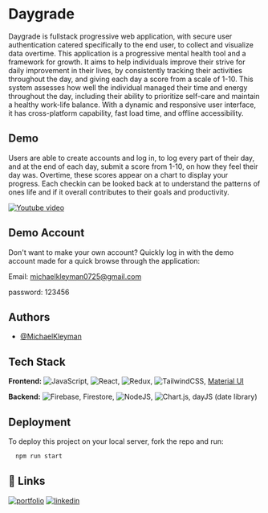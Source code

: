 # Daygrade

Daygrade is fullstack progressive web application, with secure user authentication catered specifically to the end user, to collect and visualize data overtime. This application is a progressive mental health tool and a framework for growth. It aims to help individuals improve their strive for daily improvement in their lives, by consistently tracking their activities throughout the day, and giving each day a score from a scale of 1-10. This system assesses how well the individual managed their time and energy throughout the day, including their ability to prioritize self-care and maintain a healthy work-life balance. With a dynamic and responsive user interface, it has cross-platform capability, fast load time, and offline accessibility.


## Demo
Users are able to create accounts and log in, to log every part of their day, and at the end of each day, submit a score from 1-10, on how they feel their day was. Overtime, these scores appear on a chart to display your progress. Each checkin can be looked back at to understand the patterns of ones life and if it overall contributes to their goals and productivity. 

[![Youtube video](https://img.shields.io/badge/YouTube-FF0000?style=for-the-badge&logo=youtube&logoColor=white)](https://youtu.be/3Gzwr1o4UZ4)


## Demo Account
Don't want to make your own account? 
Quickly log in with the demo account made for a quick browse through the application:

Email: michaelkleyman0725@gmail.com

password: 123456
## Authors

- [@MichaelKleyman](https://www.github.com/michaelkleyman)


## Tech Stack

**Frontend:** ![JavaScript](https://img.shields.io/badge/javascript-%23323330.svg?style=for-the-badge&logo=javascript&logoColor=%23F7DF1E), ![React](https://img.shields.io/badge/react-%2320232a.svg?style=for-the-badge&logo=react&logoColor=%2361DAFB), ![Redux](https://img.shields.io/badge/redux-%23593d88.svg?style=for-the-badge&logo=redux&logoColor=white), ![TailwindCSS](https://img.shields.io/badge/tailwindcss-%2338B2AC.svg?style=for-the-badge&logo=tailwind-css&logoColor=white), [Material UI](https://img.shields.io/badge/Material--UI-0081CB?style=for-the-badge&logo=material-ui&logoColor=white)

**Backend:** ![Firebase](https://img.shields.io/badge/Firebase-039BE5?style=for-the-badge&logo=Firebase&logoColor=white), Firestore, ![NodeJS](https://img.shields.io/badge/node.js-6DA55F?style=for-the-badge&logo=node.js&logoColor=white), ![Chart.js](https://img.shields.io/badge/chart.js-F5788D.svg?style=for-the-badge&logo=chart.js&logoColor=white), dayJS (date library)


## Deployment

To deploy this project on your local server, fork the repo and run:

```bash
  npm run start
```


## 🔗 Links
[![portfolio](https://img.shields.io/badge/my_portfolio-000?style=for-the-badge&logo=ko-fi&logoColor=white)](https://michaelkleyman.vercel.app/)
[![linkedin](https://img.shields.io/badge/linkedin-0A66C2?style=for-the-badge&logo=linkedin&logoColor=white)](https://www.linkedin.com/in/michael-kleyman/)

